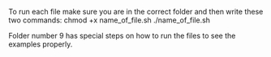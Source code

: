 To run each file make sure you are in the correct folder and then write these two commands:
chmod +x name_of_file.sh
./name_of_file.sh

Folder number 9 has special steps on how to run the files to see the examples properly.
